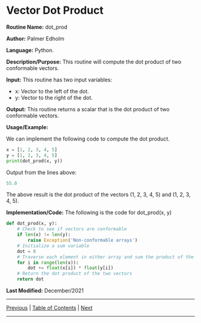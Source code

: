 # Vector Dot Product

**Routine Name:** dot_prod

**Author:** Palmer Edholm

**Language:** Python.

**Description/Purpose:** This routine will compute the dot product of two conformable vectors.

**Input:** This routine has two input variables:

* x: Vector to the left of the dot.
* y: Vector to the right of the dot.

**Output:** This routine returns a scalar that is the dot product of two conformable vectors.

**Usage/Example:**

We can implement the following code to compute the dot product.
```python
x = [1, 2, 3, 4, 5]
y = [1, 2, 3, 4, 5]
print(dot_prod(x, y))
```
Output from the lines above:
```python
55.0
```
The above result is the dot product of the vectors (1, 2, 3, 4, 5) and (1, 2, 3, 4, 5).

**Implementation/Code:** The following is the code for dot_prod(x, y)
```python
def dot_prod(x, y):
    # Check to see if vectors are conformable
    if len(x) != len(y):
        raise Exception('Non-conformable arrays')
    # Initialize a sum variable
    dot = 0
    # Traverse each element in either array and sum the product of the respective elements
    for i in range(len(x)):
        dot += float(x[i]) * float(y[i])
    # Return the dot product of the two vectors
    return dot
```

**Last Modified:** December/2021

<hr>

[Previous](vec_scalar.md)
| [Table of Contents](toc/manual_toc.md)
| [Next](outer_product.md)

<hr>
